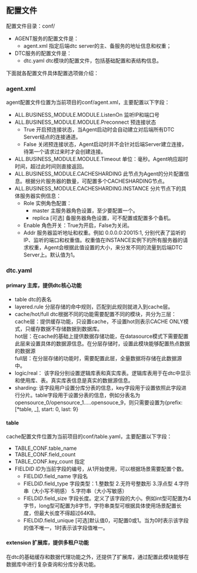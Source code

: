 
## 配置文件
配置文件目录：conf/<br/>
- AGENT服务的配置文件是：
  * agent.xml 指定后端dtc server的主、备服务的地址信息和权重；
- DTC服务的配置文件是：
  * dtc.yaml dtc模块的配置文件，包括基础配置和表结构信息。

下面就各配置文件具体配置选项做介绍：
### agent.xml
agent配置文件位置为当前项目的conf/agent.xml，主要配置以下字段：
- ALL.BUSINESS_MODULE.MODULE.ListenOn 监听IP和端口号
- ALL.BUSINESS_MODULE.MODULE.Preconnect 预连接状态
  * True 开启预连接状态，当Agent启动时会自动建立对后端所有DTC Server结点的连接通道。
  * False 关闭预连接状态，Agent启动时并不会针对后端Server建立连接，待第一个请求过来时才会创建连接。
- ALL.BUSINESS_MODULE.MODULE.Timeout 单位：毫秒。Agent响应超时时间，超过此时间则直接返回。
- ALL.BUSINESS_MODULE.CACHESHARDING 此节点为Agent的分片配置信息。根据分片服务器的数量，可配置多个CACHESHARDING节点。
- ALL.BUSINESS_MODULE.CACHESHARDING.INSTANCE 分片节点下的具体服务器实例信息：
  * Role 实例角色配置：
    *  master 主服务器角色设置，至少要配置一个。
    *  replica [可选] 备服务器角色设置，可不配置或配置多个备机。
  * Enable 角色开关：True为开启，False为关闭。
  * Addr 服务器监听地址和权重。例如 0.0.0.0:20015:1, 分别代表了监听的IP、监听的端口和权重值。权重值在INSTANCE实例下的所有服务器的请求权重，Agent会根据此值设置的大小，来分发不同的流量到后端DTC Server上。默认值为1。


### dtc.yaml
#### primary 主库，提供dtc核心功能
* table dtc的表名
* layered.rule 分层存储的命中规则，匹配到此规则就进入到cache层。
* cache/hot/full
  dtc根据不同的功能需要配置不同的模块，共分为三层：<br />
  cache层：提供缓存功能，只设置cache，不设置hot则表示CACHE ONLY模式，只缓存数据不存储数据到数据库。<br />
  hot层：在cache的基础上提供数据存储功能，在datasource模式下需要配置此层来设置具体的数据源信息。在分层存储时，设置此模块能够配置热点数据的数据源<br />
  full层：在分层存储的功能时，需要配置此层，全量数据将存储在此数据源中。
* logic/real：
该字段分别设置逻辑库表和真实库表。逻辑库表用于在dtc中显示和使用库、表。真实库表信息是真实的数据源信息。
* sharding:
该字段用户设置分库分表的信息，key字段用于设置依照此字段进行分片。table字段用于设置分表的信息，例如分表名为opensource_0/opensource_1.....opensouce_9，则只需要设置为{prefix: [*table, _], start: 0, last: 9}

#### table
cache配置文件位置为当前项目的conf/table.yaml，主要配置以下字段：
* TABLE_CONF.table_name
* TABLE_CONF.field_count
* TABLE_CONF.key_count 指定
* FIELD*ID* *ID*为当前字段的编号，从1开始使用，可以根据场景需要配置个数。
  * FIELD*ID*.field_name 字段名
  * FIELD*ID*.field_type 字段类型：1.整数型 2.无符号整数形 3.浮点型 4.字符串（大小写不明感） 5.字符串（大小写敏感）
  * FIELD*ID*.field_size 字段长度。定义了该字段的大小。例如int型可配置为4字节，long型可配置为8字节，字符串类型可根据具体使用场景配置长度，但最大长度不得超过64KB。
  * FIELD*ID*.field_unique [可选]默认值0，可配置0或1。当为0时表示该字段的值不唯一，1时表示该字段值唯一。

#### extension 扩展库，提供多租户功能
在dtc的基础缓存和数据代理功能之外，还提供了扩展库，通过配置此模块能够在数据库中进行复杂查询和分库分表功能。